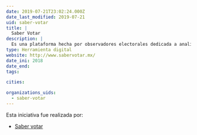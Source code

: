 ```yaml
---
date: 2019-07-21T23:02:24.000Z
date_last_modified: 2019-07-21
uid: saber-votar
title: |
  Saber Votar
description: |
  Es una plataforma hecha por observadores electorales dedicada a analizar la postura que asumen los candidatos a los distintos cargos de elección popular (locales y federales), respecto a determinado temas de interés general para las elecciones de 2018 en México.
type: Herramienta digital
website: http://www.sabervotar.mx/
date_ini: 2018
date_end: 
tags:

cities: 

organizations_uids:
  - saber-votar
---
```


Esta iniciativa fue realizada por:

- [Saber votar](/organizaciones/saber-votar)

